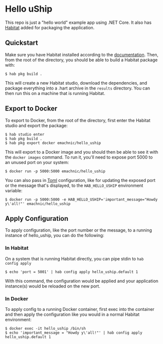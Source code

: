 # Hello uShip

This repo is just a "hello world" example app using .NET Core. It also has [Habitat](https://habitat.sh) added for packaging the application.

## Quickstart

Make sure you have Habitat installed according to the [documentation](https://www.habitat.sh/docs/get-habitat/). Then, from the root of the directory, you should be able to build a Habitat package with:

    $ hab pkg build .

This will create a new Habitat studio, download the dependencies, and package everything into a .hart archive in the `results` directory. You can then run this on a machine that is running Habitat.

## Export to Docker

To export to Docker, from the root of the directory, first enter the Habitat studio and export the package:

    $ hab studio enter
    $ hab pkg build .
    $ hab pkg export docker emachnic/hello_uship

This will export to a Docker image and you should then be able to see it with the `docker images` command. To run it, you'll need to expose port 5000 to an unused port on your system:

    $ docker run -p 5000:5000 emachnic/hello_uship

You can also pass in [Toml](https://github.com/toml-lang/toml) configuration, like for updating the exposed port or the message that's displayed, to the `HAB_HELLO_USHIP` environment variable:

    $ docker run -p 5000:5000 -e HAB_HELLO_USHIP='important_message="Howdy y\'all!"' emachnic/hello_uship

## Apply Configuration

To apply configuration, like the port number or the message, to a running instance of hello_uship, you can do the following:

### In Habitat

On a system that is running Habitat directly, you can pipe stdin to `hab config apply`

    $ echo 'port = 5001' | hab config apply hello_uship.default 1

With this command, the configuration would be applied and your application instance(s) would be reloaded on the new port.

### In Docker

To apply config to a running Docker container, first exec into the container and then apply the configuration like you would in a normal Habitat environment:

    $ docker exec -it hello_uship /bin/sh
    $ echo 'important_message = "Howdy y\'all!"' | hab config apply hello_uship.default 1